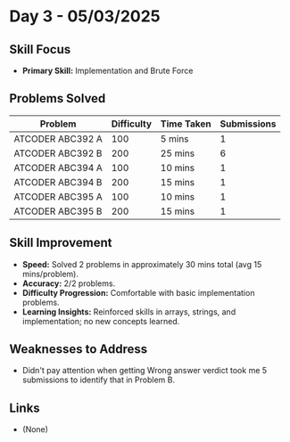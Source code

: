 # Day 3 - 05/03/2025

## Skill Focus
- **Primary Skill:** Implementation and Brute Force

## Problems Solved
| Problem                    | Difficulty | Time Taken | Submissions |
|----------------------------|------------|------------|-------------|
| ATCODER ABC392 A           | 100        | 5 mins     | 1           |
| ATCODER ABC392 B           | 200        | 25 mins    | 6           |
| ATCODER ABC394 A           | 100        | 10 mins    | 1           |
| ATCODER ABC394 B           | 200        | 15 mins    | 1           |
| ATCODER ABC395 A           | 100        | 10 mins    | 1           |
| ATCODER ABC395 B           | 200        | 15 mins    | 1           |

## Skill Improvement
- **Speed:** Solved 2 problems in approximately 30 mins total (avg 15 mins/problem).
- **Accuracy:** 2/2 problems.
- **Difficulty Progression:** Comfortable with basic implementation problems.
- **Learning Insights:** Reinforced skills in arrays, strings, and implementation; no new concepts learned.

## Weaknesses to Address
- Didn't pay attention when getting Wrong answer verdict took me 5 submissions to identify that in Problem B.


## Links
- (None)